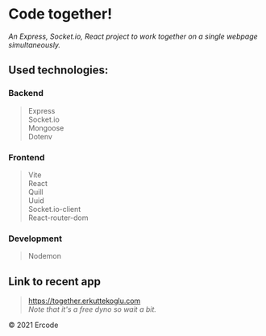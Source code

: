 # Code together!
*An Express, Socket.io, React project to work together on a single webpage simultaneously.*

## Used technologies:
### Backend
> Express \
Socket.io \
Mongoose \
Dotenv

### Frontend
> Vite \
React \
Quill \
Uuid \
Socket.io-client \
React-router-dom

### Development
> Nodemon

## Link to recent app
> https://together.erkuttekoglu.com \
> *Note that it's a free dyno so wait a bit.*

&copy; 2021 Ercode
